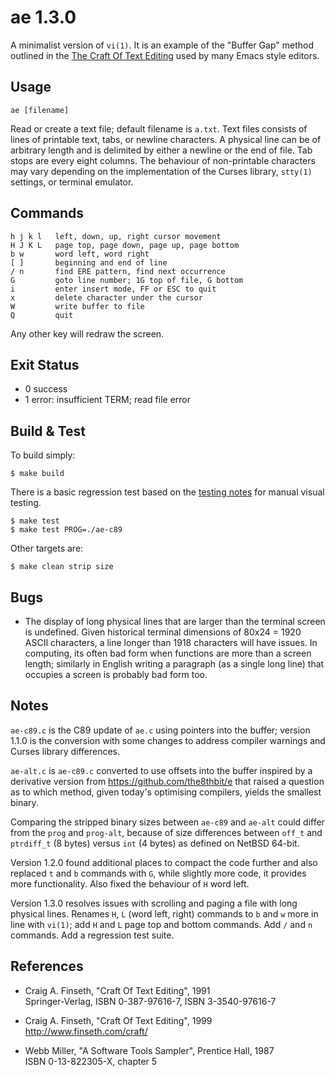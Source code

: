 ae 1.3.0
========

A minimalist version of `vi(1)`.  It is an example of the "Buffer Gap" method outlined in the [The Craft Of Text Editing](http://www.finseth.com/craft/) used by many Emacs style editors.


Usage
-----

    ae [filename]

Read or create a text file; default filename is `a.txt`.  Text files consists of lines of printable text, tabs, or newline characters.  A physical line can be of arbitrary length and is delimited by either a newline or the end of file.  Tab stops are every eight columns.  The behaviour of non-printable characters may vary depending on the implementation of the Curses library, `stty(1)` settings, or terminal emulator.


Commands
--------

    h j k l   left, down, up, right cursor movement
    H J K L   page top, page down, page up, page bottom
    b w       word left, word right
    [ ]       beginning and end of line
    / n       find ERE pattern, find next occurrence
    G         goto line number; 1G top of file, G bottom
    i         enter insert mode, FF or ESC to quit
    x         delete character under the cursor
    W         write buffer to file
    Q         quit

Any other key will redraw the screen.


Exit Status
-----------

- 0 success
- 1 error: insufficient TERM; read file error


Build & Test
------------

To build simply:

    $ make build

There is a basic regression test based on the [testing notes](./TEST.md) for manual visual testing.

    $ make test
    $ make test PROG=./ae-c89

Other targets are:

    $ make clean strip size


Bugs
----

* The display of long physical lines that are larger than the terminal screen is undefined.  Given historical terminal dimensions of 80x24 = 1920 ASCII characters, a line longer than 1918 characters will have issues.  In computing, its often bad form when functions are more than a screen length; similarly in English writing a paragraph (as a single long line) that occupies a screen is probably bad form too.


Notes
-----

`ae-c89.c` is the C89 update of `ae.c` using pointers into the buffer; version 1.1.0 is the conversion with some changes to address compiler warnings and Curses library differences.

`ae-alt.c` is `ae-c89.c` converted to use offsets into the buffer inspired by a derivative version from https://github.com/the8thbit/e that raised a question as to which method, given today's optimising compilers, yields the smallest binary.

Comparing the stripped binary sizes between `ae-c89` and `ae-alt` could differ from the `prog` and `prog-alt`, because of size differences between `off_t` and `ptrdiff_t` (8 bytes) versus `int` (4 bytes) as defined on NetBSD 64-bit.

Version 1.2.0 found additional places to compact the code further and also replaced `t` and `b` commands with `G`, while slightly more code, it provides more functionality.  Also fixed the behaviour of `H` word left.

Version 1.3.0 resolves issues with scrolling and paging a file with long physical lines.  Renames `H`, `L` (word left, right) commands to `b` and `w` more in line with `vi(1)`; add `H` and `L` page top and bottom commands.  Add `/` and `n` commands. Add a regression test suite.


References
----------

* Craig A. Finseth, "Craft Of Text Editing", 1991  
  Springer-Verlag, ISBN 0-387-97616-7, ISBN 3-3540-97616-7

* Craig A. Finseth, "Craft Of Text Editing", 1999  
  <http://www.finseth.com/craft/>

* Webb Miller, "A Software Tools Sampler", Prentice Hall, 1987  
  ISBN 0-13-822305-X, chapter 5
